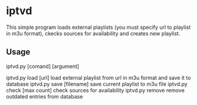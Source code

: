 # iptvd
This simple program loads external playlists (you must specify url to playlist in m3u format), ckecks sources for availability and creates new playlist.

## Usage
iptvd.py [comand] [argument]

iptvd.py load [url]
    load external playlist from url in m3u format and save it to database
iptvd.py save [filename]
    save current playlist to m3u file
iptvd.py check [max count]
    check sources for availability
iptvd.py remove
    remove outdated entries from database
